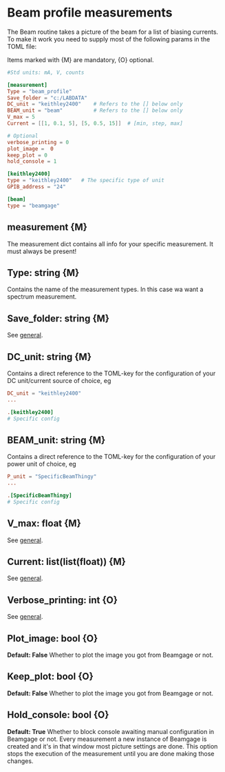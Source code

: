 # Beam profile measurements
The Beam routine takes a picture of the beam for a list of biasing currents. To make it work you need to supply most of the following params in the TOML file:

Items marked with {M} are mandatory, {O} optional.


```toml
#Std units: mA, V, counts

[measurement]
Type = "beam_profile"
Save_folder = "c:/LABDATA"
DC_unit = "keithley2400"    # Refers to the [] below only
BEAM_unit = "beam"          # Refers to the [] below only
V_max = 5
Current = [[1, 0.1, 5], [5, 0.5, 15]]  # [min, step, max] 

# Optional
verbose_printing = 0
plot_image =  0
keep_plot = 0
hold_console = 1  

[keithley2400]
type = "keithley2400"   # The specific type of unit
GPIB_address = "24"  

[beam]
type = "beamgage"
```
## measurement {M}
The measurement dict contains all info for your specific measurement. It must always be present!

## Type: string {M}
Contains the name of the measurement types. In this case wa want a spectrum measurement.

## Save_folder: string {M}
See [general](general.md). 

## DC_unit: string {M}
Contains a direct reference to the TOML-key for the configuration of your DC unit/current source of choice, eg
``` toml
DC_unit = "keithley2400"
...

.[keithley2400]
# Specific config
```

## BEAM_unit: string {M}
Contains a direct reference to the TOML-key for the configuration of your power unit of choice, eg
``` toml
P_unit = "SpecificBeamThingy"
...

.[SpecificBeamThingy]
# Specific config
```

## V_max: float {M}
See [general](general.md). 

## Current: list(list(float)) {M}
See [general](general.md). 

## Verbose_printing: int {O}
See [general](general.md). 

## Plot_image: bool {O}
**Default: False**
Whether to plot the image you got from Beamgage or not.

## Keep_plot: bool {O}
**Default: False**
Whether to plot the image you got from Beamgage or not.

## Hold_console: bool {O}
**Default: True**
Whether to block console awaiting manual configuration in Beamgage or not. 
Every measurement a new instance of Beamgage is created and it's in that window most picture settings are done. This option stops the execution of the measurement until you are done making those changes.